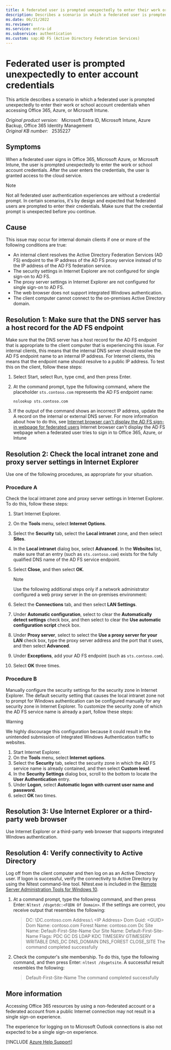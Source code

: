 ```yaml
---
title: A federated user is prompted unexpectedly to enter their work or school account credentials
description: Describes a scenario in which a federated user is prompted unexpectedly to enter their work or school account credentials when they access Office 365, Azure, or Microsoft Intune. Provides resolutions.
ms.date: 06/21/2022
ms.reviewer: 
ms.service: entra-id
ms.subservice: authentication
ms.custom: sap:AD FS (Active Directory Federation Services)
---
```

# Federated user is prompted unexpectedly to enter account credentials

This article describes a scenario in which a federated user is prompted unexpectedly to enter their work or school account credentials when accessing Office 365, Azure, or Microsoft Intune.

_Original product version:_ &nbsp; Microsoft Entra ID, Microsoft Intune, Azure Backup, Office 365 Identity Management  
_Original KB number:_ &nbsp; 2535227

## Symptoms

When a federated user signs in Office 365, Microsoft Azure, or Microsoft Intune, the user is prompted unexpectedly to enter the work or school account credentials. After the user enters the credentials, the user is granted access to the cloud service.

> [!NOTE]
> Not all federated user authentication experiences are without a credential prompt. In certain scenarios, it's by design and expected that federated users are prompted to enter their credentials. Make sure that the credential prompt is unexpected before you continue.

## Cause

This issue may occur for internal domain clients if one or more of the following conditions are true:

- An internal client resolves the Active Directory Federation Services (AD FS) endpoint to the IP address of the AD FS proxy service instead of to the IP address of the AD FS federation service.
- The security settings in Internet Explorer are not configured for single sign-on to AD FS.
- The proxy server settings in Internet Explorer are not configured for single sign-on to AD FS.
- The web browser does not support integrated Windows authentication.
- The client computer cannot connect to the on-premises Active Directory domain.

## Resolution 1: Make sure that the DNS server has a host record for the AD FS endpoint

Make sure that the DNS server has a host record for the AD FS endpoint that is appropriate to the client computer that is experiencing this issue. For internal clients, this means that the internal DNS server should resolve the AD FS endpoint name to an internal IP address. For Internet clients, this means that the endpoint name should resolve to a public IP address. To test this on the client, follow these steps:

1. Select Start, select Run, type cmd, and then press Enter.
2. At the command prompt, type the following command, where the placeholder `sts.contoso.com` represents the AD FS endpoint name:

    ```console
    nslookup sts.contoso.com
    ```

3. If the output of the command shows an incorrect IP address, update the A record on the internal or external DNS server. For more information about how to do this, see [Internet browser can't display the AD FS sign-in webpage for federated users](/office365/troubleshoot/sign-in/ad-fs-sign-in-page-not-display)  Internet browser can't display the AD FS webpage when a federated user tries to sign in to Office 365, Azure, or Intune

## Resolution 2: Check the local intranet zone and proxy server settings in Internet Explorer

Use one of the following procedures, as appropriate for your situation.

### Procedure A

Check the local intranet zone and proxy server settings in Internet Explorer. To do this, follow these steps:

1. Start Internet Explorer.
2. On the **Tools** menu, select **Internet Options**.
3. Select the **Security** tab, select the **Local intranet** zone, and then select **Sites**.
4. In the **Local intranet** dialog box, select **Advanced**. In the **Websites** list, make sure that an entry (such as `sts.contoso.com`) exists for the fully qualified DNS name of the AD FS service endpoint.
5. Select **Close**, and then select **OK**.

    > [!NOTE]
    > Use the following additional steps only if a network administrator configured a web proxy server in the on-premises environment:

6. Select the **Connections** tab, and then select **LAN Settings**.
7. Under **Automatic configuration**, select to clear the **Automatically detect settings** check box, and then select to clear the **Use automatic configuration script** check box.
8. Under **Proxy server**, select to select the **Use a proxy server for your LAN** check box, type the proxy server address and the port that it uses, and then select **Advanced**.
9. Under **Exceptions**, add your AD FS endpoint (such as `sts.contoso.com`).
10. Select **OK** three times.

### Procedure B

Manually configure the security settings for the security zone in Internet Explorer. The default security setting that causes the local intranet zone not to prompt for Windows authentication can be configured manually for any security zone in Internet Explorer. To customize the security zone of which the AD FS service name is already a part, follow these steps:

> [!WARNING]
> We highly discourage this configuration because it could result in the unintended submission of Integrated Windows Authentication traffic to websites.

1. Start Internet Explorer.
2. On the **Tools** menu, select **Internet options**.
3. Select the **Security** tab, select the security zone in which the AD FS service name is already contained, and then select **Custom level**.
4. In the **Security Settings** dialog box, scroll to the bottom to locate the **User Authentication** entry.
5. Under **Logon**, select **Automatic logon with current user name and password**.
6. select **OK** two times.

## Resolution 3: Use Internet Explorer or a third-party web browser

Use Internet Explorer or a third-party web browser that supports integrated Windows authentication.

## Resolution 4: Verify connectivity to Active Directory

Log off from the client computer and then log on as an Active Directory user. If logon is successful, verify the connectivity to Active Directory by using the Nltest command-line tool. Nltest.exe is included in the [Remote Server Administration Tools for Windows 10](https://www.microsoft.com/download/details.aspx?id=45520).

1. At a command prompt, type the following command, and then press Enter: `Nltest /dsgetdc:<FQDN Of Domain>`. If the settings are correct, you receive output that resembles the following:

    > DC: \\DC.contoso.com Address:\ \<IP Address> Dom Guid: \<GUID>
    Dom Name: contoso.com Forest Name: contoso.com Dc Site Name: Default-First-Site-Name
    Our Site Name: Default-First-Site-Name Flags: PDC GC DS LDAP KDC TIMESERV GTIMESERV WRITABLE
    DNS_DC DNS_DOMAIN DNS_FOREST CLOSE_SITE The command completed successfully

2. Check the computer's site membership. To do this, type the following command, and then press Enter: `nltest /dsgetsite`. A successful result resembles the following:

    > Default-First-Site-Name The command completed successfully

## More information

Accessing Office 365 resources by using a non-federated account or a federated account from a public Internet connection may not result in a single sign-on experience.

The experience for logging on to Microsoft Outlook connections is also not expected to be a single sign-on experience.

[!INCLUDE [Azure Help Support](../../../includes/azure-help-support.md)]
